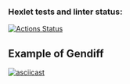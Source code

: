 ### Hexlet tests and linter status:
[![Actions Status](https://github.com/Gruf1/frontend-project-46/workflows/hexlet-check/badge.svg)](https://github.com/Gruf1/frontend-project-46/actions)

## Example of Gendiff
[![asciicast](https://asciinema.org/a/7NZrqUC9vPMi4sDxO5vYVTXVj.svg)](https://asciinema.org/a/7NZrqUC9vPMi4sDxO5vYVTXVj)